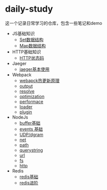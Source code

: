 # daily-study
这一个记录日常学习的仓库，包含一些笔记和demo

* JS基础知识
    * [Set数据结构](./JS/Set.md)
    * [Map数据结构](./JS/Map.md)
* HTTP基础知识
    * [HTTP状态码](./HTTP/状态码.md)
* Jaeger
    * [jaeger基本使用](./Jaeger/使用.md)
* Webpack
    * [webapck热更新原理](./Webpack/热更新原理.md)
    * [output](./Webpack/output.md)
    * [resolve](./Webpack/resolve.md)
    * [optimization](./Webpack/optimization.md)
    * [performace](./Webpack/performance.md)
    * [loader](./Webpack/loader.md)
    * [plugin](./Webpack/plugin.md)
* NodeJs
    * [buffer基础](./Nodejs/buffer.md)
    * [events 基础](./Nodejs/events.md)
    * [UDP/dgram](./Nodejs/dgram.md)
    * [net](./Nodejs/net.md)
    * [path](./Nodejs/path.md)
    * [querystring](./Nodejs/querystring.md)
    * [url](./Nodejs/url.md)
    * [fs](./Nodejs/fs/)
    * [http](./Nodejs/http/Http.md)
* Redis
    * [redis基础](./Redis/redis基础.md)
    * [redis进阶](./Redis/redis进阶.md)
